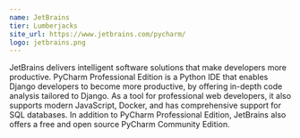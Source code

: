 ```yaml
---
name: JetBrains
tier: Lumberjacks
site_url: https://www.jetbrains.com/pycharm/
logo: jetbrains.png
---
```


JetBrains delivers intelligent software solutions that make developers more productive.
PyCharm Professional Edition is a Python IDE that enables Django developers to become more productive, by offering in-depth code analysis tailored to Django.
As a tool for professional web developers, it also supports modern JavaScript, Docker, and has comprehensive support for SQL databases.
In addition to PyCharm Professional Edition, JetBrains also offers a free and open source PyCharm Community Edition.
